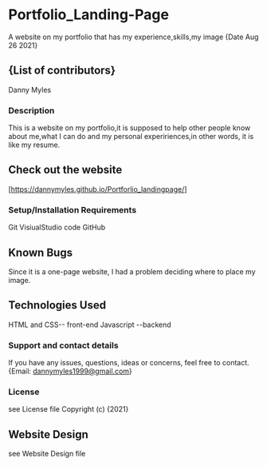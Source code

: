 # Portfolio_Landing-Page
A website on my portfolio that has my experience,skills,my image {Date Aug 26 2021}
## {List of contributors}
Danny Myles

### Description
This is a website on my portfolio,it is supposed to help other people know about me,what I can do and my personal expeririences,in other words, it is like my resume.

## Check out the website
[https://dannymyles.github.io/Portforlio_landingpage/]
### Setup/Installation Requirements
Git
VisiualStudio code
GitHub

## Known Bugs
Since it is a one-page website, I had a problem deciding where to place my image.

## Technologies Used
HTML  and CSS-- front-end
Javascript --backend
### Support and contact details
If you have any issues, questions, ideas or concerns, feel free to contact.
{Email: dannymyles1999@gmail.com}

### License
see License file Copyright (c) {2021}
## Website Design
see Website Design file
